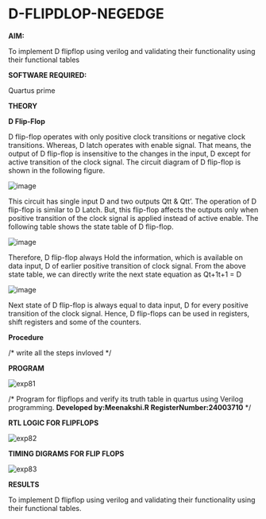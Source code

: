 # D-FLIPDLOP-NEGEDGE

**AIM:**

To implement  D flipflop using verilog and validating their functionality using their functional tables

**SOFTWARE REQUIRED:**

Quartus prime

**THEORY**

**D Flip-Flop**

D flip-flop operates with only positive clock transitions or negative clock transitions. Whereas, D latch operates with enable signal. That means, the output of D flip-flop is insensitive to the changes in the input, D except for active transition of the clock signal. The circuit diagram of D flip-flop is shown in the following figure.

![image](https://github.com/naavaneetha/D-FLIPDLOP-NEGEDGE/assets/154305477/48c81fe8-bc3f-40e7-95e2-519fc155ad51)

This circuit has single input D and two outputs Qtt & Qtt’. The operation of D flip-flop is similar to D Latch. But, this flip-flop affects the outputs only when positive transition of the clock signal is applied instead of active enable. The following table shows the state table of D flip-flop.

![image](https://github.com/naavaneetha/D-FLIPDLOP-NEGEDGE/assets/154305477/e5f3fda7-68ec-4a3a-a0a4-cf6f9cc4ab55)

Therefore, D flip-flop always Hold the information, which is available on data input, D of earlier positive transition of clock signal. From the above state table, we can directly write the next state equation as Qt+1t+1 = D

![image](https://github.com/naavaneetha/D-FLIPDLOP-NEGEDGE/assets/154305477/8592c0d8-2917-4142-91b9-d6c30dd891d2)

Next state of D flip-flop is always equal to data input, D for every positive transition of the clock signal. Hence, D flip-flops can be used in registers, shift registers and some of the counters.

**Procedure**

/* write all the steps invloved */

**PROGRAM**


![exp81](https://github.com/user-attachments/assets/2348cc7c-e3e9-4e6c-9cba-46b3881bc40b)

/* Program for flipflops and verify its truth table in quartus using Verilog programming. 
**Developed by:Meenakshi.R RegisterNumber:24003710**
*/

**RTL LOGIC FOR FLIPFLOPS**

![exp82](https://github.com/user-attachments/assets/626bb5c9-6396-4e76-aa88-841ea23afa6d)


**TIMING DIGRAMS FOR FLIP FLOPS**

![exp83](https://github.com/user-attachments/assets/71fddc51-8349-4213-a014-ca51f6445662)

**RESULTS**

To implement D flipflop using verilog and validating their functionality using their functional tables.
